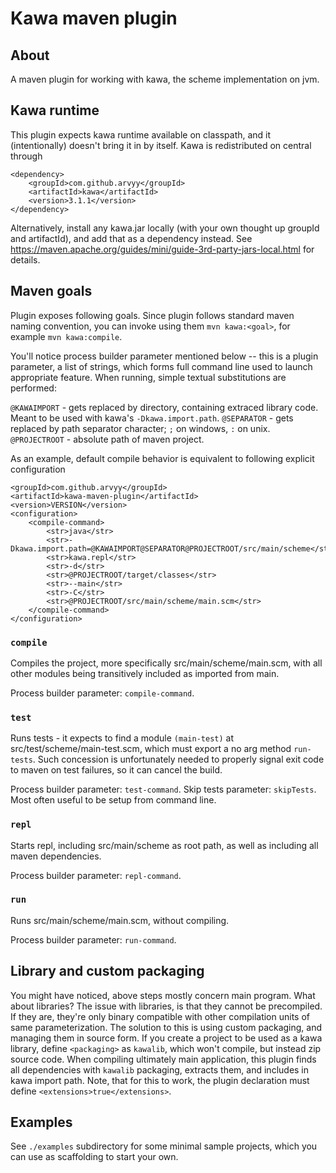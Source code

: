 # Kawa maven plugin

## About

A maven plugin for working with kawa, the scheme implementation on jvm. 

## Kawa runtime

This plugin expects kawa runtime available on classpath, and it (intentionally) doesn't bring it in by itself.
Kawa is redistributed on central through

```
<dependency>
    <groupId>com.github.arvyy</groupId>
    <artifactId>kawa</artifactId>
    <version>3.1.1</version>
</dependency>
```

Alternatively, install any kawa.jar locally (with your own thought up groupId and artifactId),
and add that as a dependency instead. See https://maven.apache.org/guides/mini/guide-3rd-party-jars-local.html for details.

## Maven goals

Plugin exposes following goals. Since plugin follows standard maven naming convention, 
you can invoke using them `mvn kawa:<goal>`, for example `mvn kawa:compile`. 

You'll notice process builder parameter mentioned below -- this is a plugin parameter, a list of strings, which forms full command line
used to launch appropriate feature. When running, simple textual substitutions are performed:

`@KAWAIMPORT` - gets replaced by directory, containing extraced library code. Meant to be used with kawa's `-Dkawa.import.path`.
`@SEPARATOR` - gets replaced by path separator character; `;` on windows, `:` on unix.
`@PROJECTROOT` - absolute path of maven project. 

As an example, default compile behavior is equivalent to following explicit configuration

```
<groupId>com.github.arvyy</groupId>
<artifactId>kawa-maven-plugin</artifactId>
<version>VERSION</version>
<configuration>
    <compile-command>
        <str>java</str>
        <str>-Dkawa.import.path=@KAWAIMPORT@SEPARATOR@PROJECTROOT/src/main/scheme</str>
        <str>kawa.repl</str>
        <str>-d</str>
        <str>@PROJECTROOT/target/classes</str>
        <str>--main</str>
        <str>-C</str>
        <str>@PROJECTROOT/src/main/scheme/main.scm</str>
    </compile-command>
</configuration>
```

### `compile`

Compiles the project, more specifically src/main/scheme/main.scm, with all other modules being transitively included as imported from main. 

Process builder parameter: `compile-command`.

### `test`

Runs tests - it expects to find a module `(main-test)` at src/test/scheme/main-test.scm, which must export a no arg method `run-tests`. Such concession is unfortunately
needed to properly signal exit code to maven on test failures, so it can cancel the build.

Process builder parameter: `test-command`.
Skip tests parameter: `skipTests`. Most often useful to be setup from command line.

### `repl`

Starts repl, including src/main/scheme as root path, as well as including all maven dependencies.

Process builder parameter: `repl-command`.

### `run`

Runs src/main/scheme/main.scm, without compiling.

Process builder parameter: `run-command`.

## Library and custom packaging

You might have noticed, above steps mostly concern main program. What about libraries? 
The issue with libraries, is that they cannot be precompiled. If they are, they're only binary compatible
with other compilation units of same parameterization. The solution to this is using custom packaging, and managing them in source form.
If you create a project to be used as a kawa library, define `<packaging>` as `kawalib`, which won't compile, but instead zip
source code. When compiling ultimately main application, this plugin finds all dependencies with `kawalib` packaging,
extracts them, and includes in kawa import path. Note, that for this to work, the plugin declaration 
must define `<extensions>true</extensions>`.

## Examples

See `./examples` subdirectory for some minimal sample projects, which you can use as scaffolding to start your own.